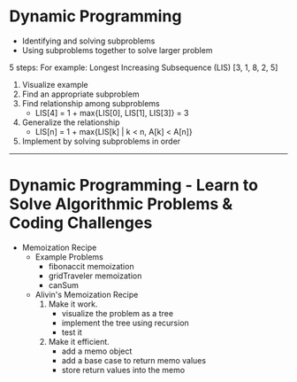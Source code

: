 # Dynamic Programming

- Identifying and solving subproblems
- Using subproblems together to solve larger problem

5 steps:
For example: Longest Increasing Subsequence (LIS)
[3, 1, 8, 2, 5]

1. Visualize example
2. Find an appropriate subproblem
3. Find relationship among subproblems 
	- LIS[4] = 1 + max{LIS[0], LIS[1], LIS[3]} = 3
4. Generalize the relationship
	- LIS[n] = 1 + max{LIS[k] | k < n, A[k] < A[n]}
5. Implement by solving subproblems in order

---

# Dynamic Programming - Learn to Solve Algorithmic Problems & Coding Challenges
- Memoization Recipe
	- Example Problems
		- fibonaccit memoization
		- gridTraveler memoization
		- canSum
	- Alivin's Memoization Recipe
		1. Make it work.
			- visualize the problem as a tree
			- implement the tree using recursion
			- test it
		2. Make it efficient.
			- add a memo object
			- add a base case to return memo values
			- store return values into the memo
